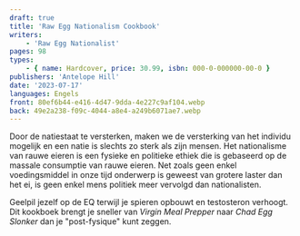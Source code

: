 ```yaml
---
draft: true
title: 'Raw Egg Nationalism Cookbook'
writers:
    - 'Raw Egg Nationalist'
pages: 98
types:
    - { name: Hardcover, price: 30.99, isbn: 000-0-000000-00-0 }
publishers: 'Antelope Hill'
date: '2023-07-17'
languages: Engels
front: 80ef6b44-e416-4d47-9dda-4e227c9af104.webp
back: 49e2a238-f09c-4044-a8e4-a249b6071ae7.webp
---
```


Door de natiestaat te versterken, maken we de versterking van het individu mogelijk en een natie is slechts zo sterk als zijn mensen. Het nationalisme van rauwe eieren is een fysieke en politieke ethiek die is gebaseerd op de massale consumptie van rauwe eieren.
Net zoals geen enkel voedingsmiddel in onze tijd onderwerp is geweest van grotere laster dan het ei, is geen enkel mens politiek meer vervolgd dan nationalisten.

Geelpil jezelf op de EQ terwijl je spieren opbouwt en testosteron verhoogt. Dit kookboek brengt je sneller van *Virgin Meal Prepper* naar *Chad Egg Slonker* dan je "post-fysique" kunt zeggen.
